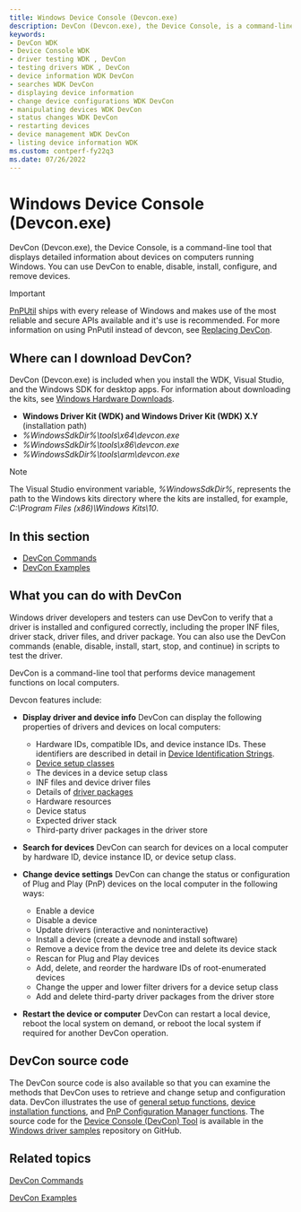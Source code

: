 ```yaml
---
title: Windows Device Console (Devcon.exe)
description: DevCon (Devcon.exe), the Device Console, is a command-line tool that displays detailed information about devices on computers running Windows.
keywords:
- DevCon WDK
- Device Console WDK
- driver testing WDK , DevCon
- testing drivers WDK , DevCon
- device information WDK DevCon
- searches WDK DevCon
- displaying device information
- change device configurations WDK DevCon
- manipulating devices WDK DevCon
- status changes WDK DevCon
- restarting devices
- device management WDK DevCon
- listing device information WDK
ms.custom: contperf-fy22q3
ms.date: 07/26/2022
---
```


# Windows Device Console (Devcon.exe)

DevCon (Devcon.exe), the Device Console, is a command-line tool that displays detailed information about devices on computers running Windows. You can use DevCon to enable, disable, install, configure, and remove devices.

> [!IMPORTANT]
> [PnPUtil](pnputil.md) ships with every release of Windows and makes use of the most reliable and secure APIs available and it's use is recommended. For more information on using PnPutil instead of devcon, see [Replacing DevCon](devcon-migration.md).

## Where can I download DevCon?

DevCon (Devcon.exe) is included when you install the WDK, Visual Studio, and the Windows SDK for desktop apps. For information about downloading the kits, see [Windows Hardware Downloads](../download-the-wdk.md).

- **Windows Driver Kit (WDK) and Windows Driver Kit (WDK) X.Y** (installation path)
- *%WindowsSdkDir%\tools\x64\devcon.exe*
- *%WindowsSdkDir%\tools\x86\devcon.exe*
- *%WindowsSdkDir%\tools\arm\devcon.exe*

> [!NOTE]
> The Visual Studio environment variable, *%WindowsSdkDir%*, represents the path to the Windows kits directory where the kits are installed, for example, *C:\Program Files (x86)\Windows Kits\10*.

## In this section

- [DevCon Commands](devcon-general-commands.md)
- [DevCon Examples](devcon-examples.md)

## What you can do with DevCon

Windows driver developers and testers can use DevCon to verify that a driver is installed and configured correctly, including the proper INF files, driver stack, driver files, and driver package. You can also use the DevCon commands (enable, disable, install, start, stop, and continue) in scripts to test the driver.

DevCon is a command-line tool that performs device management functions on local computers.

Devcon features include:

- **Display driver and device info** DevCon can display the following properties of drivers and devices on local computers:
  - Hardware IDs, compatible IDs, and device instance IDs. These identifiers are described in detail in [Device Identification Strings](../install/device-identification-strings.md).
  - [Device setup classes](../install/overview-of-device-setup-classes.md)
  - The devices in a device setup class
  - INF files and device driver files
  - Details of [driver packages](../install/components-of-a-driver-package.md)
  - Hardware resources
  - Device status
  - Expected driver stack
  - Third-party driver packages in the driver store
- **Search for devices** DevCon can search for devices on a local computer by hardware ID, device instance ID, or device setup class.

- **Change device settings** DevCon can change the status or configuration of Plug and Play (PnP) devices on the local computer in the following ways:
  - Enable a device
  - Disable a device
  - Update drivers (interactive and noninteractive)
  - Install a device (create a devnode and install software)
  - Remove a device from the device tree and delete its device stack
  - Rescan for Plug and Play devices
  - Add, delete, and reorder the hardware IDs of root-enumerated devices
  - Change the upper and lower filter drivers for a device setup class
  - Add and delete third-party driver packages from the driver store
- **Restart the device or computer** DevCon can restart a local device, reboot the local system on demand, or reboot the local system if required for another DevCon operation.

## DevCon source code

The DevCon source code is also available so that you can examine the methods that DevCon uses to retrieve and change setup and configuration data. DevCon illustrates the use of [general setup functions](/previous-versions/ff544985(v=vs.85)), [device installation functions](/previous-versions/ff541299(v=vs.85)), and [PnP Configuration Manager functions](/previous-versions/ff549713(v=vs.85)). The source code for the [Device Console (DevCon) Tool](https://github.com/Microsoft/Windows-driver-samples/tree/main/setup/devcon) is available in the [Windows driver samples](https://github.com/Microsoft/Windows-driver-samples) repository on GitHub.

## Related topics

[DevCon Commands](devcon-general-commands.md)

[DevCon Examples](devcon-examples.md)
